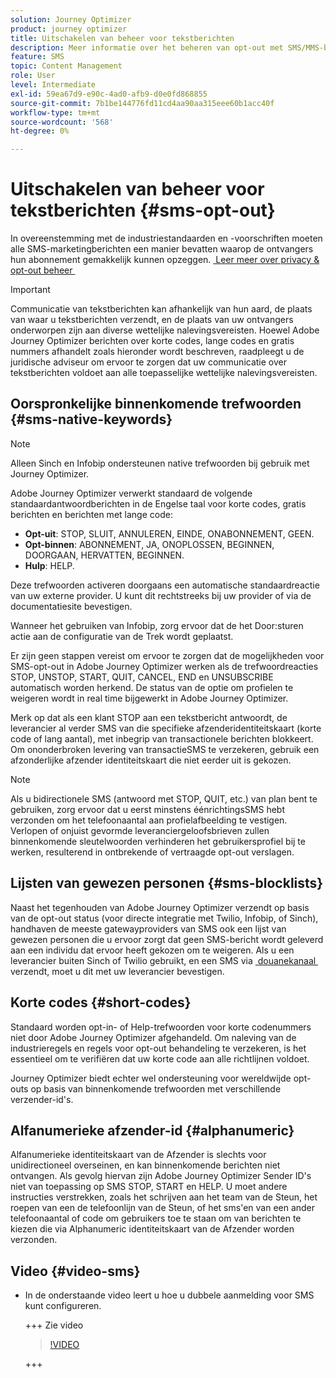 ```yaml
---
solution: Journey Optimizer
product: journey optimizer
title: Uitschakelen van beheer voor tekstberichten
description: Meer informatie over het beheren van opt-out met SMS/MMS-berichten
feature: SMS
topic: Content Management
role: User
level: Intermediate
exl-id: 59ea67d9-e90c-4ad0-afb9-d0e0fd868855
source-git-commit: 7b1be144776fd11cd4aa90aa315eee60b1acc40f
workflow-type: tm+mt
source-wordcount: '568'
ht-degree: 0%

---
```


# Uitschakelen van beheer voor tekstberichten {#sms-opt-out}

In overeenstemming met de industriestandaarden en -voorschriften moeten alle SMS-marketingberichten een manier bevatten waarop de ontvangers hun abonnement gemakkelijk kunnen opzeggen. [&#x200B; Leer meer over privacy &amp; opt-out beheer &#x200B;](../privacy/opt-out.md)

>[!IMPORTANT]
>
>Communicatie van tekstberichten kan afhankelijk van hun aard, de plaats van waar u tekstberichten verzendt, en de plaats van uw ontvangers onderworpen zijn aan diverse wettelijke nalevingsvereisten. Hoewel Adobe Journey Optimizer berichten over korte codes, lange codes en gratis nummers afhandelt zoals hieronder wordt beschreven, raadpleegt u de juridische adviseur om ervoor te zorgen dat uw communicatie over tekstberichten voldoet aan alle toepasselijke wettelijke nalevingsvereisten.
>

## Oorspronkelijke binnenkomende trefwoorden {#sms-native-keywords}

>[!NOTE]
>
> Alleen Sinch en Infobip ondersteunen native trefwoorden bij gebruik met Journey Optimizer.

Adobe Journey Optimizer verwerkt standaard de volgende standaardantwoordberichten in de Engelse taal voor korte codes, gratis berichten en berichten met lange code:

* **Opt-uit**: STOP, SLUIT, ANNULEREN, EINDE, ONABONNEMENT, GEEN.
* **Opt-binnen**: ABONNEMENT, JA, ONOPLOSSEN, BEGINNEN, DOORGAAN, HERVATTEN, BEGINNEN.
* **Hulp**: HELP.

Deze trefwoorden activeren doorgaans een automatische standaardreactie van uw externe provider. U kunt dit rechtstreeks bij uw provider of via de documentatiesite bevestigen.

Wanneer het gebruiken van Infobip, zorg ervoor dat de het Door:sturen actie aan de configuratie van de Trek wordt geplaatst.

Er zijn geen stappen vereist om ervoor te zorgen dat de mogelijkheden voor SMS-opt-out in Adobe Journey Optimizer werken als de trefwoordreacties STOP, UNSTOP, START, QUIT, CANCEL, END en UNSUBSCRIBE automatisch worden herkend. De status van de optie om profielen te weigeren wordt in real time bijgewerkt in Adobe Journey Optimizer.

Merk op dat als een klant STOP aan een tekstbericht antwoordt, de leverancier al verder SMS van die specifieke afzenderidentiteitskaart (korte code of lang aantal), met inbegrip van transactionele berichten blokkeert. Om ononderbroken levering van transactieSMS te verzekeren, gebruik een afzonderlijke afzender identiteitskaart die niet eerder uit is gekozen.


>[!NOTE]
>
>Als u bidirectionele SMS (antwoord met STOP, QUIT, etc.) van plan bent te gebruiken, zorg ervoor dat u eerst minstens éénrichtingsSMS hebt verzonden om het telefoonaantal aan profielafbeelding te vestigen. Verlopen of onjuist gevormde leveranciergeloofsbrieven zullen binnenkomende sleutelwoorden verhinderen het gebruikersprofiel bij te werken, resulterend in ontbrekende of vertraagde opt-out verslagen.


## Lijsten van gewezen personen {#sms-blocklists}

Naast het tegenhouden van Adobe Journey Optimizer verzendt op basis van de opt-out status (voor directe integratie met Twilio, Infobip, of Sinch), handhaven de meeste gatewayproviders van SMS ook een lijst van gewezen personen die u ervoor zorgt dat geen SMS-bericht wordt geleverd aan een individu dat ervoor heeft gekozen om te weigeren. Als u een leverancier buiten Sinch of Twilio gebruikt, en een SMS via [&#x200B; douanekanaal &#x200B;](../building-journeys/using-custom-actions.md) verzendt, moet u dit met uw leverancier bevestigen.


## Korte codes {#short-codes}

Standaard worden opt-in- of Help-trefwoorden voor korte codenummers niet door Adobe Journey Optimizer afgehandeld. Om naleving van de industrieregels en regels voor opt-out behandeling te verzekeren, is het essentieel om te verifiëren dat uw korte code aan alle richtlijnen voldoet.

Journey Optimizer biedt echter wel ondersteuning voor wereldwijde opt-outs op basis van binnenkomende trefwoorden met verschillende verzender-id&#39;s.

## Alfanumerieke afzender-id {#alphanumeric}

Alfanumerieke identiteitskaart van de Afzender is slechts voor unidirectioneel overseinen, en kan binnenkomende berichten niet ontvangen. Als gevolg hiervan zijn Adobe Journey Optimizer Sender ID&#39;s niet van toepassing op SMS STOP, START en HELP. U moet andere instructies verstrekken, zoals het schrijven aan het team van de Steun, het roepen van een de telefoonlijn van de Steun, of het sms&#39;en van een ander telefoonaantal of code om gebruikers toe te staan om van berichten te kiezen die via Alphanumeric identiteitskaart van de Afzender worden verzonden.

## Video {#video-sms}

* In de onderstaande video leert u hoe u dubbele aanmelding voor SMS kunt configureren.

  +++ Zie video

  >[!VIDEO](https://video.tv.adobe.com/v/3427129/?learn=on)

  +++

